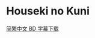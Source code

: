 # Houseki no Kuni

[简繁中文 BD 字幕下载](https://github.com/Nekomoekissaten-SUB/Nekomoekissaten-Storage/releases/download/subtitles_pkg/Houseki-no-Kuni_BD_zho.7z)
